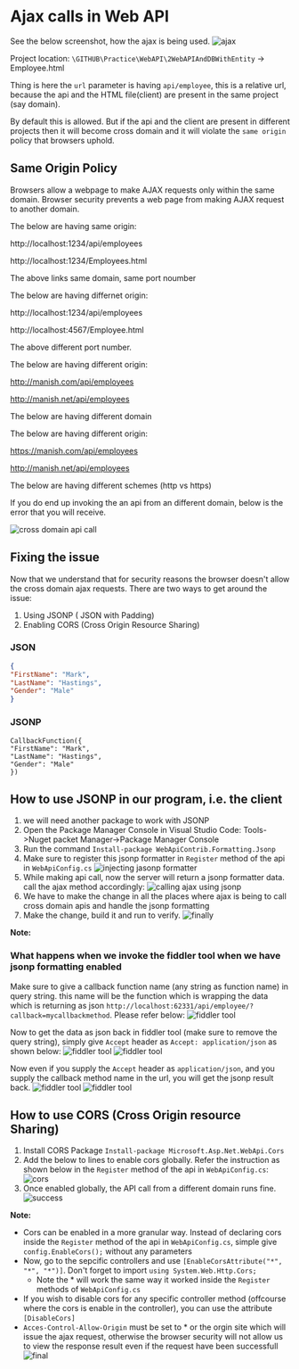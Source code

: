 # Ajax calls in Web API

See the below screenshot, how the ajax is being used.
![ajax](./images/2.PNG)

Project location: `\GITHUB\Practice\WebAPI\2WebAPIAndDBWithEntity` -> Employee.html

Thing is here the `url` parameter is having `api/employee`, this is a relative url, because the api and the HTML file(client) are present in the same project (say domain).

By default this is allowed. But if the api and the client are present in different projects then it will become cross domain and it will violate the `same origin` policy that browsers uphold.

## Same Origin Policy

Browsers allow a webpage to make AJAX requests only within the same domain. Browser security prevents a web page from making AJAX request to another domain.

The below are having same origin:

http://localhost:1234/api/employees

http://localhost:1234/Employees.html

The above links same domain, same port noumber

The below are having differnet origin:

http://localhost:1234/api/employees

http://localhost:4567/Employee.html

The above different port number.

The below are having different origin:

http://manish.com/api/employees

http://manish.net/api/employees

The below are having different domain

The below are having different origin:

https://manish.com/api/employees

http://manish.net/api/employees

The below are having different schemes (http vs https)

If you do end up invoking the an api from an different domain, below is the error that you will receive.

![cross domain api call](./images/1.PNG)

## Fixing the issue

Now that we understand that for security reasons the browser doesn't allow the cross domain ajax requests. There are two ways to get around the issue:

1. Using JSONP ( JSON with Padding)
2. Enabling CORS (Cross Origin Resource Sharing)

### JSON

```JSON
{
"FirstName": "Mark",
"LastName": "Hastings",
"Gender": "Male"
}

```

### JSONP

```JSONP
CallbackFunction({
"FirstName": "Mark",
"LastName": "Hastings",
"Gender": "Male"
})

```

## How to use JSONP in our program, i.e. the client

1. we will need another package to work with JSONP
2. Open the Package Manager Console in Visual Studio Code: Tools->Nuget packet Manager->Package Manager Console
3. Run the command `Install-package WebApiContrib.Formatting.Jsonp`
4. Make sure to register this jsonp formatter in `Register` method of the api in `WebApiConfig.cs`
   ![injecting jasonp formatter](./images/3.PNG)
5. While making api call, now the server will return a jsonp formatter data. call the ajax method accordingly:
   ![calling ajax using jsonp](./images/4.PNG)
6. We have to make the change in all the places where ajax is being to call cross domain apis and handle the jsonp formatting
7. Make the change, build it and run to verify.
   ![finally](./images/5.PNG)

**Note:**

### What happens when we invoke the fiddler tool when we have jsonp formatting enabled

Make sure to give a callback function name (any string as function name) in query string. this name will be the function which is wrapping the data which is returning as json `http://localhost:62331/api/employee/?callback=mycallbackmethod`. Please refer below:
![fiddler tool](./images/6.PNG)

Now to get the data as json back in fiddler tool (make sure to remove the query string), simply give `Accept` header as `Accept: application/json` as shown below:
![fiddler tool](./images/7.PNG)
![fiddler tool](./images/8.PNG)

Now even if you supply the `Accept` header as `application/json`, and you supply the callback method name in the url, you will get the jsonp result back.
![fiddler tool](./images/9.PNG)
![fiddler tool](./images/10.PNG)

## How to use CORS (Cross Origin resource Sharing)

1. Install CORS Package `Install-package Microsoft.Asp.Net.WebApi.Cors`
2. Add the below to lines to enable cors globally. Refer the instruction as shown below in the `Register` method of the api in `WebApiConfig.cs`:
   ![cors](./images/12.PNG)
3. Once enabled globally, the API call from a different domain runs fine.
   ![success](./images/11.PNG)

**Note:**

- Cors can be enabled in a more granular way. Instead of declaring cors inside the `Register` method of the api in `WebApiConfig.cs`, simple give `config.EnableCors();` without any parameters
- Now, go to the sepcific controllers and use `[EnableCorsAttribute("*", "*", "*")]`. Don't forget to import `using System.Web.Http.Cors;`
  - Note the \* will work the same way it worked inside the `Register` methods of `WebApiConfig.cs`
- If you wish to disable cors for any specific controller method (offcourse where the cors is enable in the controller), you can use the attribute `[DisableCors]`
- `Acces-Control-Allow-Origin` must be set to \* or the orgin site which will issue the ajax request, otherwise the browser security will not allow us to view the response result even if the request have been successfull
  ![final](./images/13.PNG)
